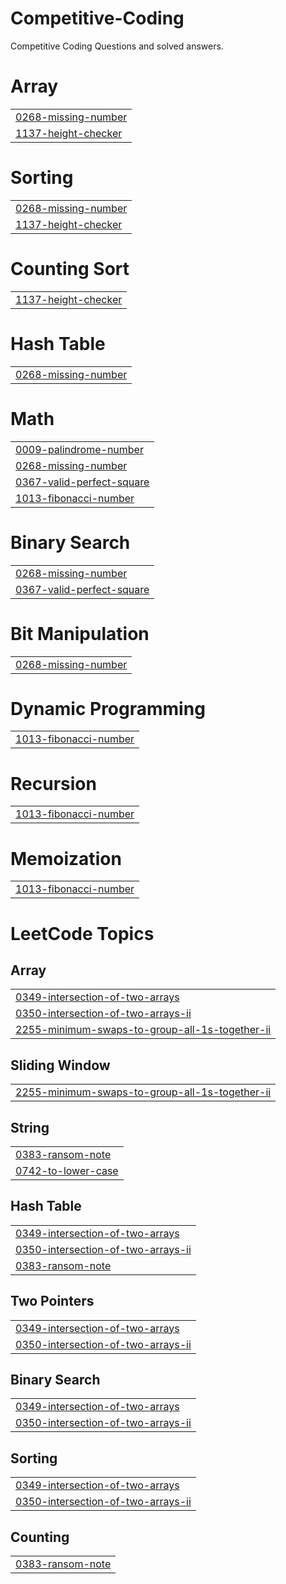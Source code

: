 # Competitive-Coding
Competitive Coding Questions and solved answers.


# Array
|  |
| ------- |
| [0268-missing-number](https://github.com/Gaurav8604/Competitive-Coding/tree/master/0268-missing-number) |
| [1137-height-checker](https://github.com/Gaurav8604/Competitive-Coding/tree/master/1137-height-checker) |
# Sorting
|  |
| ------- |
| [0268-missing-number](https://github.com/Gaurav8604/Competitive-Coding/tree/master/0268-missing-number) |
| [1137-height-checker](https://github.com/Gaurav8604/Competitive-Coding/tree/master/1137-height-checker) |
# Counting Sort
|  |
| ------- |
| [1137-height-checker](https://github.com/Gaurav8604/Competitive-Coding/tree/master/1137-height-checker) |
# Hash Table
|  |
| ------- |
| [0268-missing-number](https://github.com/Gaurav8604/Competitive-Coding/tree/master/0268-missing-number) |
# Math
|  |
| ------- |
| [0009-palindrome-number](https://github.com/Gaurav8604/Competitive-Coding/tree/master/0009-palindrome-number) |
| [0268-missing-number](https://github.com/Gaurav8604/Competitive-Coding/tree/master/0268-missing-number) |
| [0367-valid-perfect-square](https://github.com/Gaurav8604/Competitive-Coding/tree/master/0367-valid-perfect-square) |
| [1013-fibonacci-number](https://github.com/Gaurav8604/Competitive-Coding/tree/master/1013-fibonacci-number) |
# Binary Search
|  |
| ------- |
| [0268-missing-number](https://github.com/Gaurav8604/Competitive-Coding/tree/master/0268-missing-number) |
| [0367-valid-perfect-square](https://github.com/Gaurav8604/Competitive-Coding/tree/master/0367-valid-perfect-square) |
# Bit Manipulation
|  |
| ------- |
| [0268-missing-number](https://github.com/Gaurav8604/Competitive-Coding/tree/master/0268-missing-number) |
# Dynamic Programming
|  |
| ------- |
| [1013-fibonacci-number](https://github.com/Gaurav8604/Competitive-Coding/tree/master/1013-fibonacci-number) |
# Recursion
|  |
| ------- |
| [1013-fibonacci-number](https://github.com/Gaurav8604/Competitive-Coding/tree/master/1013-fibonacci-number) |
# Memoization
|  |
| ------- |
| [1013-fibonacci-number](https://github.com/Gaurav8604/Competitive-Coding/tree/master/1013-fibonacci-number) |
<!---LeetCode Topics Start-->
# LeetCode Topics
## Array
|  |
| ------- |
| [0349-intersection-of-two-arrays](https://github.com/Gaurav8604/Competitive-Coding/tree/master/0349-intersection-of-two-arrays) |
| [0350-intersection-of-two-arrays-ii](https://github.com/Gaurav8604/Competitive-Coding/tree/master/0350-intersection-of-two-arrays-ii) |
| [2255-minimum-swaps-to-group-all-1s-together-ii](https://github.com/Gaurav8604/Competitive-Coding/tree/master/2255-minimum-swaps-to-group-all-1s-together-ii) |
## Sliding Window
|  |
| ------- |
| [2255-minimum-swaps-to-group-all-1s-together-ii](https://github.com/Gaurav8604/Competitive-Coding/tree/master/2255-minimum-swaps-to-group-all-1s-together-ii) |
## String
|  |
| ------- |
| [0383-ransom-note](https://github.com/Gaurav8604/Competitive-Coding/tree/master/0383-ransom-note) |
| [0742-to-lower-case](https://github.com/Gaurav8604/Competitive-Coding/tree/master/0742-to-lower-case) |
## Hash Table
|  |
| ------- |
| [0349-intersection-of-two-arrays](https://github.com/Gaurav8604/Competitive-Coding/tree/master/0349-intersection-of-two-arrays) |
| [0350-intersection-of-two-arrays-ii](https://github.com/Gaurav8604/Competitive-Coding/tree/master/0350-intersection-of-two-arrays-ii) |
| [0383-ransom-note](https://github.com/Gaurav8604/Competitive-Coding/tree/master/0383-ransom-note) |
## Two Pointers
|  |
| ------- |
| [0349-intersection-of-two-arrays](https://github.com/Gaurav8604/Competitive-Coding/tree/master/0349-intersection-of-two-arrays) |
| [0350-intersection-of-two-arrays-ii](https://github.com/Gaurav8604/Competitive-Coding/tree/master/0350-intersection-of-two-arrays-ii) |
## Binary Search
|  |
| ------- |
| [0349-intersection-of-two-arrays](https://github.com/Gaurav8604/Competitive-Coding/tree/master/0349-intersection-of-two-arrays) |
| [0350-intersection-of-two-arrays-ii](https://github.com/Gaurav8604/Competitive-Coding/tree/master/0350-intersection-of-two-arrays-ii) |
## Sorting
|  |
| ------- |
| [0349-intersection-of-two-arrays](https://github.com/Gaurav8604/Competitive-Coding/tree/master/0349-intersection-of-two-arrays) |
| [0350-intersection-of-two-arrays-ii](https://github.com/Gaurav8604/Competitive-Coding/tree/master/0350-intersection-of-two-arrays-ii) |
## Counting
|  |
| ------- |
| [0383-ransom-note](https://github.com/Gaurav8604/Competitive-Coding/tree/master/0383-ransom-note) |
<!---LeetCode Topics End-->